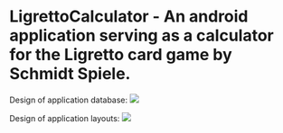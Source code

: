 # LigrettoCalculator - An android application serving as a calculator for the Ligretto card game by Schmidt Spiele.

Design of application database:
![](https://i.ibb.co/QjRNCh2/Ligretto-app-diagram.png)


Design of application layouts: 
![](https://i.ibb.co/BVMT2GN/Artboard3.jpg)
